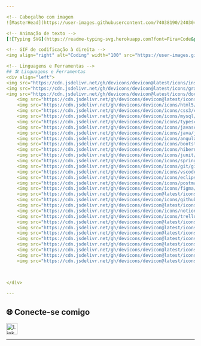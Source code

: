 ```yaml
---

<!-- Cabeçalho com imagem 
![MasterHead](https://user-images.githubusercontent.com/74038190/240304586-d48893bd-0757-481c-8d7e-ba3e163feae7.png)-->

<!-- Animação de texto -->
[![Typing SVG](https://readme-typing-svg.herokuapp.com?font=Fira+Code&pause=1000&width=435&lines=Hello%2C+Ola%2C+%E3%81%93%E3%82%93%E3%81%AB%E3%81%A1%E3%81%AF.;Eu+sou+Carolina.)](https://git.io/typing-svg)

<!-- GIF de codificação à direita -->
<img align="right" alt="Coding" width="100" src="https://user-images.githubusercontent.com/52041719/132240809-78fb7c6c-9032-403a-ba04-8e19b5b3b9c4.gif">

<!-- Linguagens e Ferramentas -->
## 🛠️ Linguagens e Ferramentas
<div align="left">
<img src="https://cdn.jsdelivr.net/gh/devicons/devicon@latest/icons/insomnia/insomnia-original.svg" alt="Insomnia" width="30px" style="padding-right:10px" />
<img src="https://cdn.jsdelivr.net/gh/devicons/devicon@latest/icons/grafana/grafana-original.svg" alt="Grafana" width="30px" style="padding-right:10px"  />
<img src="https://cdn.jsdelivr.net/gh/devicons/devicon@latest/icons/docker/docker-original-wordmark.svg" alt="Docker" width="30px" style="padding-right:10px;" />
    <img src="https://cdn.jsdelivr.net/gh/devicons/devicon@latest/icons/elasticsearch/elasticsearch-original.svg" alt="ElasticSearch" width="30px" style="padding-right:10px;" />
    <img src="https://cdn.jsdelivr.net/gh/devicons/devicon/icons/html5/html5-original.svg" alt="HTML" width="30px" style="padding-right:10px;" />
    <img src="https://cdn.jsdelivr.net/gh/devicons/devicon/icons/css3/css3-original.svg" alt="CSS3" width="30px" style="padding-right:10px;" />
    <img src="https://cdn.jsdelivr.net/gh/devicons/devicon/icons/mysql/mysql-original.svg" alt="MySQL" width="30px" style="padding-right:10px;" />
    <img src="https://cdn.jsdelivr.net/gh/devicons/devicon/icons/typescript/typescript-original.svg" alt="TypeScript" width="30px" style="padding-right:10px;" />
    <img src="https://cdn.jsdelivr.net/gh/devicons/devicon/icons/javascript/javascript-original.svg" alt="JavaScript" width="30px" style="padding-right:10px;" />
    <img src="https://cdn.jsdelivr.net/gh/devicons/devicon/icons/java/java-original.svg" alt="Java" width="30px" style="padding-right:10px;" />
    <img src="https://cdn.jsdelivr.net/gh/devicons/devicon/icons/angular/angular-original.svg" alt="Angular" width="30px" style="padding-right:10px;" />
    <img src="https://cdn.jsdelivr.net/gh/devicons/devicon/icons/bootstrap/bootstrap-original.svg" alt="Bootstrap" width="30px" style="padding-right:10px;" />
    <img src="https://cdn.jsdelivr.net/gh/devicons/devicon/icons/hibernate/hibernate-original.svg" alt="Hibernate" width="30px" style="padding-right:10px;" />
    <img src="https://cdn.jsdelivr.net/gh/devicons/devicon/icons/junit/junit-original.svg" alt="JUnit" width="30px" style="padding-right:10px;" />
    <img src="https://cdn.jsdelivr.net/gh/devicons/devicon/icons/spring/spring-original.svg" alt="Spring" width="30px" style="padding-right:10px;" />
    <img src="https://cdn.jsdelivr.net/gh/devicons/devicon/icons/git/git-original.svg" alt="Git" width="30px" style="padding-right:10px;" />
    <img src="https://cdn.jsdelivr.net/gh/devicons/devicon/icons/vscode/vscode-original.svg" alt="VS Code" width="30px" style="padding-right:10px;" />
    <img src="https://cdn.jsdelivr.net/gh/devicons/devicon/icons/eclipse/eclipse-original.svg" alt="Eclipse" width="30px" style="padding-right:10px;" />
    <img src="https://cdn.jsdelivr.net/gh/devicons/devicon/icons/postman/postman-original.svg" alt="Postman" width="30px" style="padding-right:10px;" />
    <img src="https://cdn.jsdelivr.net/gh/devicons/devicon/icons/figma/figma-original.svg" alt="Figma" width="30px" style="padding-right:10px;" />
    <img src="https://cdn.jsdelivr.net/gh/devicons/devicon@latest/icons/tomcat/tomcat-original.svg"  alt="Tomcat" width="30px" style="padding-right:10px;" />
    <img src="https://cdn.jsdelivr.net/gh/devicons/devicon/icons/github/github-original.svg" alt="GitHub" width="30px" style="padding-right:10px;" />
    <img src="https://cdn.jsdelivr.net/gh/devicons/devicon@latest/icons/kibana/kibana-original.svg" alt="Kibana" width="30px" style-padding:10px />
    <img src="https://cdn.jsdelivr.net/gh/devicons/devicon/icons/notion/notion-original.svg" alt="Notion" width="30px" style="padding-right:10px;" />
    <img src="https://cdn.jsdelivr.net/gh/devicons/devicon/icons/trello/trello-original.svg" alt="Trello" width="30px" style="padding-right:10px" />
    <img src="https://cdn.jsdelivr.net/gh/devicons/devicon@latest/icons/maven/maven-original.svg" alt="Maven" width="30px" style="padding-right:10px;" />
    <img src="https://cdn.jsdelivr.net/gh/devicons/devicon@latest/icons/nginx/nginx-original.svg" alt="Nginx" width="30px" style="padding-right:10px;" />
    <img src="https://cdn.jsdelivr.net/gh/devicons/devicon@latest/icons/dbeaver/dbeaver-original.svg" alt="DBeaver" width="30px" style="padding-right:10px" />
    <img src="https://cdn.jsdelivr.net/gh/devicons/devicon@latest/icons/reactbootstrap/reactbootstrap-original.svg" alt="ReactBootstrap" width="30px" style="padding-right:10px" />
    <img src="https://cdn.jsdelivr.net/gh/devicons/devicon@latest/icons/ssh/ssh-original.svg" alt="SSH" width="30px" style="padding-right:10px" />
    <img src="https://cdn.jsdelivr.net/gh/devicons/devicon@latest/icons/swagger/swagger-original.svg"  alt="Swagger" width="30px" style="padding-right:10px" />
    <img src="https://cdn.jsdelivr.net/gh/devicons/devicon@latest/icons/intellij/intellij-original.svg"  alt="intelliJ" width="30px" style="padding-right:10px" />
    <img src="https://cdn.jsdelivr.net/gh/devicons/devicon@latest/icons/postgresql/postgresql-original.svg"  alt="PostgreSQL" width="30px" style="padding-right:10px"  />


 
</div>

---
```


<!-- Conectar-se -->
## 🌐 Conecte-se comigo
<p align="left">
    <a href="https://www.linkedin.com/in/carolina-aveiro/" target="blank">
        <img src="https://raw.githubusercontent.com/rahuldkjain/github-profile-readme-generator/master/src/images/icons/Social/linked-in-alt.svg" alt="LinkedIn" height="30" width="30"/>
    </a>
</p>

---

<!-- Sobre mim 
<details>
<summary><h3>🌍 Sobre mim</h3></summary>
<p>Olá, meu nome é Carolina, mas você pode me chamar de Tofu. Atualmente, estou cursando bacharelado em Engenharia de Software. Por favor, seja gentil :)</p>
<p>私はカロリーと申しますが、私のことは豆腐と呼んでください。ソフトウェア工学を学んでいます。</p>
</details>

--- -->
